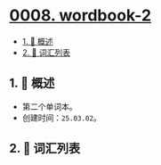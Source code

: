 # [0008. wordbook-2](https://github.com/Tdahuyou/TNotes.en-notes/tree/main/notes/0008.%20wordbook-2)

<!-- region:toc -->

- [1. 📝 概述](#1--概述)
- [2. 📒 词汇列表](#2--词汇列表)

<!-- endregion:toc -->

## 1. 📝 概述

- 第二个单词本。
- 创建时间：`25.03.02`。

## 2. 📒 词汇列表

<EnWordList needSort :words="[
'accord',
'analytical',
'archive',
'authentication',
'badge',
'bevel',
'Bezier',
'cabbage',
'Cascade',
'cave',
'clash',
'cleaner',
'compose',
'consecutive',
'course',
'cubic',
'curve',
'darkgreen',
'decompose',
'dimension',
'dual',
'elliptical',
'enrollment',
'erase',
'eraser',
'foreign',
'garlic',
'grant',
'graphics',
'horizontal',
'lineto',
'magenta',
'manipulation',
'Manipulation',
'miter',
'moveto',
'mutator',
'OLAP',
'OLTP',
'online',
'orientation',
'patrol',
'police',
'populate',
'processing',
'prose',
'purify',
'quadratic',
'represent',
'restrict',
'rint',
'runoob',
'saturation',
'scalable',
'serial',
'SMS',
'sophisticated',
'transaction',
'transactional',
'unoccupied',
'vector',
'vertical',
'WHATWG',
]"></EnWordList>

